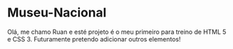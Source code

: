 # <h1>Museu-Nacional</h1>
<p>  Olá, me chamo Ruan e esté projeto é o meu primeiro para treino de HTML 5 e CSS 3. Futuramente pretendo adicionar outros elementos!
</p>
